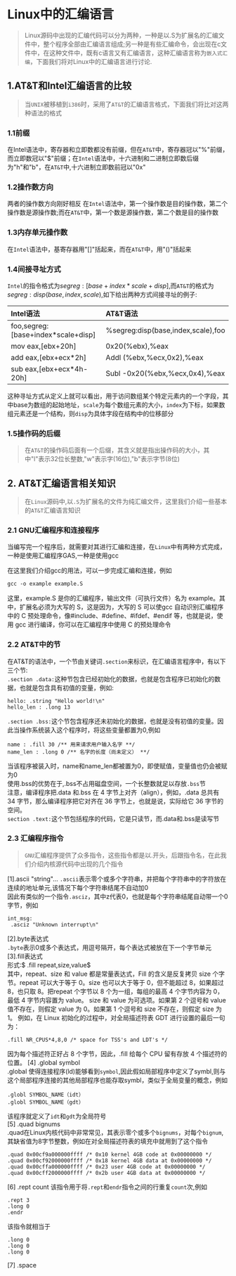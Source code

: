 # Linux中的汇编语言
> Linux源码中出现的汇编代码可以分为两种，一种是以.S为扩展名的汇编文件中，整个程序全部由汇编语言组成;另一种是有些汇编命令，会出现在c文件中，在这种文件中，既有c语言又有汇编语言，这种汇编语言称为`嵌入式汇编`，下面我们将对Linux中的汇编语言进行讨论.
## 1.AT&T和Intel汇编语言的比较
> 当`UNIX`被移植到`i386`时，采用了`AT&T`的汇编语言格式，下面我们将比对这两种语法的格式
### 1.1前缀
在Intel语法中，寄存器和立即数都没有前缀，但在`AT&T`中，寄存器冠以"%"前缀，而立即数冠以"$"前缀；在`Intel`语法中，十六进制和二进制立即数后缀为"h"和"b"，在`AT&T`中,十六进制立即数前冠以"0x"
### 1.2操作数方向
两者的操作数方向刚好相反
在`Intel`语法中，第一个操作数是目的操作数，第二个操作数是源操作数;而在`AT&T`中，第一个数是源操作数，第二个数是目的操作数
### 1.3内存单元操作数
在`Intel`语法中，基寄存器用"[]"括起来，而在`AT&T`中，用"()"括起来
### 1.4间接寻址方式
`Intel`的指令格式为$segreg:[base+index*scale+disp]$,而`AT&T`的格式为$segreg:disp(base,index,scale)$,如下给出两种方式间接寻址的例子:

|Intel语法|AT&T语法
|:---|:----|
|foo,segreg:[base+index*scale+disp]|%segreg:disp(base,index,scale),foo
|mov  eax,[ebx+20h]|0x20(%ebx),%eax
|add eax,[ebx+ecx*2h]| Addl (%ebx,%ecx,0x2),%eax
|sub eax,[ebx+ecx*4h-20h]| Subl -0x20(%ebx,%ecx,0x4),%eax

这种寻址方式从定义上就可以看出，用于访问数组某个特定元素内的一个字段，其中base为数组的起始地址，`scale`为每个数组元素的大小，`index`为下标，如果数组元素还是一个结构，则`disp`为具体字段在结构中的位移部分
### 1.5操作码的后缀
> 在`AT&T`的操作码后面有一个后缀，其含义就是指出操作码的大小，其中"l"表示32位长整数,"w"表示字(16位),"b"表示字节(8位)
## 2. AT&T汇编语言相关知识
> 在`Linux`源码中,以`.S`为扩展名的文件为纯汇编文件，这里我们介绍一些基本的`AT&T`汇编语言知识
### 2.1 GNU汇编程序和连接程序
当编写完一个程序后，就需要对其进行汇编和连接，在`Linux`中有两种方式完成，一种是使用汇编程序GAS,一种是使用gcc

在这里我们介绍gcc的用法，可以一步完成汇编和连接，例如
```Makefile
gcc -o example example.S 
```
这里，example.S 是你的汇编程序，输出文件（可执行文件）名为 example。其中，扩展名必须为大写的 S，这是因为，大写的 S 可以使gcc 自动识别汇编程序中的 C 预处理命令，像#include、#define、#ifdef、#endif 等，也就是说，使用 gcc 进行编译，你可以在汇编程序中使用 C 的预处理命令
### 2.2 AT&T中的节
在AT&T的语法中，一个节由关键词`.section`来标识，在汇编语言程序中，有以下三个节:   
`.section .data:`这种节包含已经初始化的数据，也就是包含程序已初始化的数据，也就是包含具有初值的变量，例如:
```armasm
hello: .string "Hello world!\n" 
hello_len : .long 13 
```
`.section .bss:`这个节包含程序还未初始化的数据，也就是没有初值的变量。因此当操作系统装入这个程序时，将这些变量都置为0,例如
```armasm
name : .fill 30 /** 用来请求用户输入名字 **/
name_len : .long 0 /** 名字的长度（尚未定义） **/
```
当该程序被装入时，name和name_len都被置为0，即使赋值，变量值也仍会被赋为0  
使用.bss的优势在于,.bss不占用磁盘空间，一个长整数就足以存放`.bss`节  
注意，编译程序把.data 和.bss 在 4 字节上对齐（align），例如，.data 总共有 34 字节，那么编译程序把它对齐在 36 字节上，也就是说，实际给它 36 字节的空间。  
`section .text:`这个节包括程序的代码，它是只读节，而.data和.bss是读写节
### 2.3 汇编程序指令
>`GNU`汇编程序提供了众多指令，这些指令都是以.开头，后跟指令名，在此我们介绍内核源代码中出现的几个指令  

[1].ascii "string"...
`.ascii`表示零个或多个字符串，并把每个字符串中的字符放在连续的地址单元,该情况下每个字符串结尾不自动加0  
因此有类似的一个指令`.asciz`，其中z代表0，也就是每个字符串结尾自动带一个0字节，例如
```armasm
int_msg: 
 .asciz "Unknown interrupt\n" 
```
[2].byte表达式  
`.byte`表示0或多个表达式，用逗号隔开，每个表达式被放在下一个字节单元  
[3].fill表达式  
形式:$ .fill  repeat,size,value$  
其中，repeat、size 和 value 都是常量表达式，Fill 的含义是反复拷贝 size 个字节。repeat 可以大于等于 0。size 也可以大于等于 0，但不能超过 8，如果超过 8，也只取 8。把repeat 个字节以 8 个为一组，每组的最高 4 个字节内容为 0，最低 4 字节内容置为 value。 size 和 value 为可选项。如果第 2 个逗号和 value 值不存在，则假定 value 为 0。如果第 1 个逗号和 size 不存在，则假定 size 为 1。 
例如，在 Linux 初始化的过程中，对全局描述符表 GDT 进行设置的最后一句为： 
```armasm
.fill NR_CPUS*4,8,0 /* space for TSS's and LDT's */ 
```
因为每个描述符正好占 8 个字节，因此，.fill 给每个 CPU 留有存放 4 个描述符的位置。
[4] .global symbol  
.global 使得连接程序(ld)能够看到`symbol`,因此假如局部程序中定义了symbl,则与这个局部程序连接的其他局部程序也能存取symbl，类似于全局变量的概念，例如
```armasm
.globl SYMBOL_NAME（idt） 
.globl SYMBOL_NAME（gdt） 
```
该程序就定义了`idt`和`gdt`为全局符号  
[5] .quad bignums  
.quad在Linux内核代码中非常常见，其表示零个或多个`bignums`，对每个`bignum`,其缺省值为8字节整数，例如在对全局描述符表的填充中就用到了这个指令
```armasm
.quad 0x00cf9a000000ffff /* 0x10 kernel 4GB code at 0x00000000 */ 
.quad 0x00cf92000000ffff /* 0x18 kernel 4GB data at 0x00000000 */ 
.quad 0x00cffa000000ffff /* 0x23 user 4GB code at 0x00000000 */ 
.quad 0x00cff2000000ffff /* 0x2b user 4GB data at 0x00000000 */
```
[6] .rept count
该指令用于将`.rept`和`endr`指令之间的行重复`count`次,例如
```armasm
.rept 3
.long 0
.endr
```
该指令就相当于
```armasm
.long 0 
.long 0 
.long 0 
```
[7] .space 
